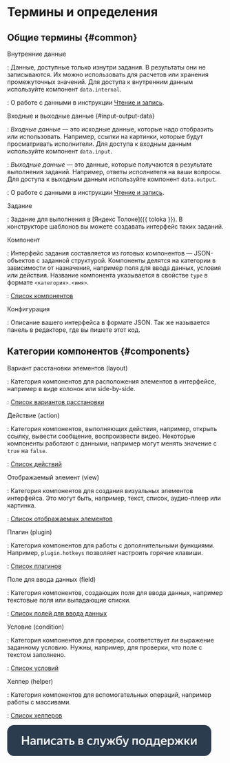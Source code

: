 # Термины и определения

## Общие термины {#common}

Внутренние данные

: Данные, доступные только изнутри задания. В результаты они не записываются. Их можно использовать для расчетов или хранения промежуточных значений. Для доступа к внутренним данным используйте компонент `data.internal`.

: О работе с данными в инструкции [Чтение и запись](operations/input-output-data.md).

Входные и выходные данные {#input-output-data}

: _Входные данные_ — это исходные данные, которые надо отобразить или использовать. Например, ссылки на картинки, которые будут просматривать исполнители. Для доступа к входным данным используйте компонент `data.input`.

: _Выходные данные_ — это данные, которые получаются в результате выполнения заданий. Например, ответы исполнителя на ваши вопросы. Для доступа к выходным данным используйте компонент `data.output`.

: О работе с данными в инструкции [Чтение и запись](operations/input-output-data.md).

Задание

: Задание для выполнения в [Яндекс Толоке]({{ toloka }}). В конструкторе шаблонов вы можете создавать интерфейс таких заданий.

Компонент

: Интерфейс задания составляется из готовых компонентов — JSON-объектов с заданной структурой. Компоненты делятся на категории в зависимости от назначения, например поля для ввода данных, условия или действия. Название компонента указывается в свойстве `type` в формате `<категория>.<имя>`.

: [Cписок компонентов](reference/index.md)

Конфигурация

: Описание вашего интерфейса в формате JSON. Так же называется панель в редакторе, где вы пишете этот код.

## Категории компонентов {#components}

Вариант расстановки элементов (layout)

: Категория компонентов для расположения элементов в интерфейсе, например в виде колонок или side-by-side.

: [Список вариантов расстановки](reference/layouts.md)

Действие (action)

: Категория компонентов, выполняющих действия, например, открыть ссылку, вывести сообщение, воспроизвести видео. Некоторые компоненты работают с данными, например могут менять значение с `true` на `false`.

: [Список действий](reference/actions.md)

Отображаемый элемент (view)

: Категория компонентов для создания визуальных элементов интерфейса. Это могут быть, например, текст, список, аудио-плеер или картинка.

: [Список отображаемых элементов](reference/views.md)

Плагин (plugin)

: Категория компонентов для работы с дополнительными функциями. Например, `plugin.hotkeys` позволяет настроить горячие клавиши.

: [Список плагинов](reference/plugins.md)

Поле для ввода данных (field)

: Категория компонентов, создающих поля для ввода данных, например текстовые поля или выпадающие списки.

: [Список полей для ввода данных](reference/fields.md)

Условие (condition)

: Категория компонентов для проверки, соответствует ли выражение заданному условию. Нужны, например, для проверки, что поле с текстом заполнено.

: [Список условий](reference/conditions.md)

Хелпер (helper)

: Категория компонентов для вспомогательных операций, например работы с массивами.

: [Список хелперов](reference/helpers.md)


[![](_images/buttons/contact-support.svg)](concepts/support.md)
